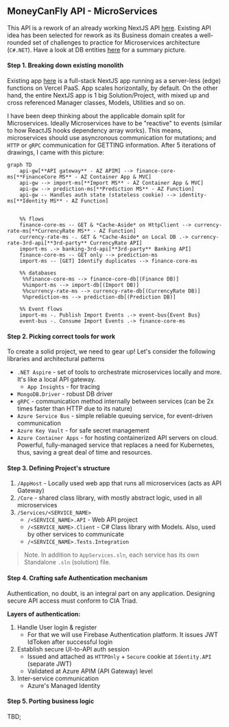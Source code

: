 ## MoneyCanFly API - MicroServices

This API is a rework of an already working NextJS API [here](https://github.com/armandasalmd/money-can-fly/tree/production/src/pages/api). Existing API idea has been selected for rework as its Business domain creates a well-rounded set of challenges to practice for Microservices architecture (`C#.NET`).
Have a look at DB entities [here](https://github.com/armandasalmd/money-can-fly/tree/production/src/server/models/mongo) for a summary picture.

#### Step 1. Breaking down existing monolith

Existing app [here](https://github.com/armandasalmd/money-can-fly/tree/production/src/pages/api) is a full-stack NextJS app running as a server-less (edge) functions on Vercel PaaS. App scales horizontally, by default. On the other hand, the entire NextJS app is 1 big Solution/Project, with mixed up and cross referenced Manager classes, Models, Utilities and so on.

I have been deep thinking about the applicable domain split for Microservices.
Ideally Microservices have to be "reactive" to events (similar to how ReactJS hooks dependency array works). This means, microservices should use asyncronous communication for mutations; and `HTTP` or `gRPC` communication for GETTING information. After 5 iterations of drawings, I came with this picture:

```mermaid
graph TD
    api-gw[**API gateway** - AZ APIM] --> finance-core-ms[**FinanceCore MS** - AZ Container App & MVC]
    api-gw --> import-ms[**Import MS** - AZ Container App & MVC]
    api-gw --> prediction-ms[**Prediction MS** - AZ Function]
    api-gw -- Handles auth state (stateless cookie) --> identity-ms[**Identity MS** - AZ Function]
    
    
    %% flows
    finance-core-ms -- GET & *Cache-Aside* on HttpClient --> currency-rate-ms[**CurrencyRate MS** - AZ Function]
    currency-rate-ms -. GET & *Cache-Aside* on Local DB .-> currency-rate-3rd-api[**3rd-party** CurrencyRate API]
    import-ms .-> banking-3rd-api[**3rd-party** Banking API]
    finance-core-ms -- GET only --> prediction-ms
    import-ms -- [GET] Identify duplicates --> finance-core-ms
    
    %% databases
     %%finance-core-ms --> finance-core-db[(Finance DB)]
     %%import-ms --> import-db[(Import DB)]
     %%currency-rate-ms --> currency-rate-db[(CurrencyRate DB)]
     %%prediction-ms --> prediction-db[(Prediction DB)]
    
    %% Event flows
    import-ms -. Publish Import Events .-> event-bus{Event Bus}
    event-bus -. Consume Import Events .-> finance-core-ms
```

#### Step 2. Picking correct tools for work

To create a solid project, we need to gear up! Let's consider the following libraries and architectural patterns

- `.NET Aspire` - set of tools to orchestrate microservices locally and more. It's like a local API gateway. 
  - `App Insights` - for tracing
- `MongoDB.Driver` - robust DB driver
- `gRPC` - communication method internally between services (can be 2x times faster than HTTP due to its nature)
- `Azure Service Bus` - simple reliable queuing service, for event-driven communication
- `Azure Key Vault` - for safe secret management
- `Azure Container Apps` - for hosting containerized API servers on cloud. Powerful, fully-managed service that replaces a need for Kubernetes, thus, saving a great deal of time and resources.

#### Step 3. Defining Project's structure

1. `/AppHost` - Locally used web app that runs all microservices (acts as API Gateway)
2. `/Core` - shared class library, with mostly abstract logic, used in all microservices
3. `/Services/<SERVICE_NAME>`
    - `/<SERVICE_NAME>.API` - Web API project
    - `/<SERVICE_NAME>.Client` - C# Class library with Models. Also, used by other services to communicate
    - `/<SERVICE_NAME>.Tests.Integration`

> Note. In addition to `AppServices.sln`, each service has its own Standalone `.sln` (solution) file.

#### Step 4. Crafting safe Authentication mechanism

Authentication, no doubt, is an integral part on any application. Designing secure API access must conform to CIA Triad.

**Layers of authentication:**
1. Handle User login & register
    - For that we will use Firebase Authentication platform. It issues JWT IdToken after successful login
2. Establish secure UI-to-API auth session
    - Issued and attached as `HTTPOnly` + `Secure` cookie at `Identity.API` (separate JWT)
    - Validated at Azure APIM (API Gateway) level
3. Inter-service communication
    - Azure's Managed Identity

#### Step 5. Porting business logic

TBD;
